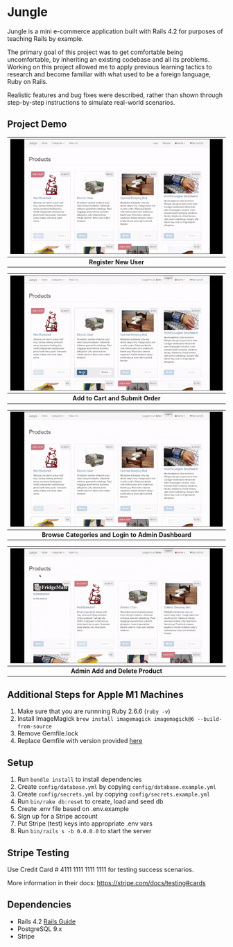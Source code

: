# Jungle

Jungle is a mini e-commerce application built with Rails 4.2 for purposes of teaching Rails by example.

The primary goal of this project was to get comfortable being uncomfortable, by inheriting an existing codebase and all its problems. Working on this project allowed me to apply previous learning tactics to research and become familiar with what used to be a foreign language, Ruby on Rails.

Realistic features and bug fixes were described, rather than shown through step-by-step instructions to simulate real-world scenarios.

## Project Demo

| !["Register New User"](https://github.com/dpirrott/jungle-project/blob/master/docs/Registration.gif) |
| :--------------------------------------------------------------------------------------------------: |
|                                        **Register New User**                                         |

| !["Create and Submit Order"](https://github.com/dpirrott/jungle-project/blob/master/docs/CreateOrder.gif) |
| :-------------------------------------------------------------------------------------------------------: |
|                                     **Add to Cart and Submit Order**                                      |

| !["Browse Categories and Login to Admin Dashboard"](https://github.com/dpirrott/jungle-project/blob/master/docs/CategoryAndAdminDash.gif) |
| :---------------------------------------------------------------------------------------------------------------------------------------: |
|                                            **Browse Categories and Login to Admin Dashboard**                                             |

| !["Admin Adding Product and Delete"](https://github.com/dpirrott/jungle-project/blob/master/docs/AdminAddDeleteProduct.gif) |
| :-------------------------------------------------------------------------------------------------------------------------: |
|                                              **Admin Add and Delete Product**                                               |

## Additional Steps for Apple M1 Machines

1. Make sure that you are runnning Ruby 2.6.6 (`ruby -v`)
1. Install ImageMagick `brew install imagemagick imagemagick@6 --build-from-source`
1. Remove Gemfile.lock
1. Replace Gemfile with version provided [here](https://gist.githubusercontent.com/FrancisBourgouin/831795ae12c4704687a0c2496d91a727/raw/ce8e2104f725f43e56650d404169c7b11c33a5c5/Gemfile)

## Setup

1. Run `bundle install` to install dependencies
2. Create `config/database.yml` by copying `config/database.example.yml`
3. Create `config/secrets.yml` by copying `config/secrets.example.yml`
4. Run `bin/rake db:reset` to create, load and seed db
5. Create .env file based on .env.example
6. Sign up for a Stripe account
7. Put Stripe (test) keys into appropriate .env vars
8. Run `bin/rails s -b 0.0.0.0` to start the server

## Stripe Testing

Use Credit Card # 4111 1111 1111 1111 for testing success scenarios.

More information in their docs: <https://stripe.com/docs/testing#cards>

## Dependencies

- Rails 4.2 [Rails Guide](http://guides.rubyonrails.org/v4.2/)
- PostgreSQL 9.x
- Stripe

